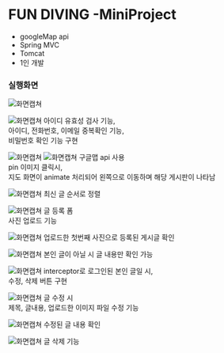 # FUN DIVING -MiniProject

- googleMap api
- Spring MVC
- Tomcat
- 1인 개발

<h3>실행화면</h3>

![화면캡쳐](https://github.com/hyeyoung-dev/MultiCampus-Project/blob/main/Spring-Project/Project02_Web/%ED%99%94%EB%A9%B4%EC%BA%A1%EC%B2%98/1.png)

![화면캡쳐](https://github.com/hyeyoung-dev/MultiCampus-Project/blob/main/Spring-Project/Project02_Web/%ED%99%94%EB%A9%B4%EC%BA%A1%EC%B2%98/2.png)
아이디 유효성 검사 기능, <br/>
아이디, 전화번호, 이메일 중복확인 기능,<br/>
비밀번호 확인 기능 구현<br/>

![화면캡쳐](https://github.com/hyeyoung-dev/MultiCampus-Project/blob/main/Spring-Project/Project02_Web/%ED%99%94%EB%A9%B4%EC%BA%A1%EC%B2%98/3.png)
![화면캡쳐](https://github.com/hyeyoung-dev/MultiCampus-Project/blob/main/Spring-Project/Project02_Web/%ED%99%94%EB%A9%B4%EC%BA%A1%EC%B2%98/1.png)
구글맵 api 사용<br/>
pin 이미지 클릭시, <br/>
지도 화면이 animate 처리되어 왼쪽으로 이동하며 해당 게시판이 나타남<br/>

![화면캡쳐](https://github.com/hyeyoung-dev/MultiCampus-Project/blob/main/Spring-Project/Project02_Web/%ED%99%94%EB%A9%B4%EC%BA%A1%EC%B2%98/4.png)
최신 글 순서로 정렬<br/>

![화면캡쳐](https://github.com/hyeyoung-dev/MultiCampus-Project/blob/main/Spring-Project/Project02_Web/%ED%99%94%EB%A9%B4%EC%BA%A1%EC%B2%98/11.png)
글 등록 폼 <br/>
사진 업로드 기능 <br/>

![화면캡쳐](https://github.com/hyeyoung-dev/MultiCampus-Project/blob/main/Spring-Project/Project02_Web/%ED%99%94%EB%A9%B4%EC%BA%A1%EC%B2%98/12.png)
업로드한 첫번째 사진으로 등록된 게시글 확인 <br/>

![화면캡쳐](https://github.com/hyeyoung-dev/MultiCampus-Project/blob/main/Spring-Project/Project02_Web/%ED%99%94%EB%A9%B4%EC%BA%A1%EC%B2%98/5.png)
본인 글이 아닐 시 글 내용만 확인 가능<br/>

![화면캡쳐](https://github.com/hyeyoung-dev/MultiCampus-Project/blob/main/Spring-Project/Project02_Web/%ED%99%94%EB%A9%B4%EC%BA%A1%EC%B2%98/6.png)
interceptor로 로그인된 본인 글일 시,<br/>
수정, 삭제 버튼 구현 <br/>

![화면캡쳐](https://github.com/hyeyoung-dev/MultiCampus-Project/blob/main/Spring-Project/Project02_Web/%ED%99%94%EB%A9%B4%EC%BA%A1%EC%B2%98/7.png)
글 수정 시  <br/>
제목, 글내용, 업로드한 이미지 파일 수정 기능 <br/>

![화면캡쳐](https://github.com/hyeyoung-dev/MultiCampus-Project/blob/main/Spring-Project/Project02_Web/%ED%99%94%EB%A9%B4%EC%BA%A1%EC%B2%98/8.png)
수정된 글 내용 확인 <br/>

![화면캡쳐](https://github.com/hyeyoung-dev/MultiCampus-Project/blob/main/Spring-Project/Project02_Web/%ED%99%94%EB%A9%B4%EC%BA%A1%EC%B2%98/9.png)
글 삭제 기능
